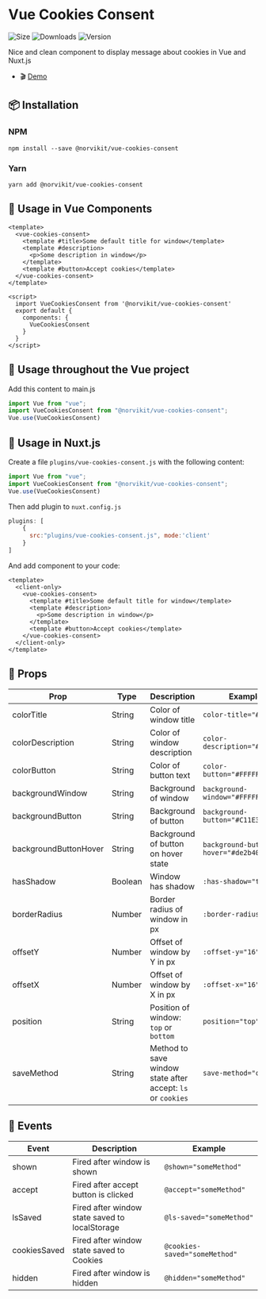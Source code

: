 # Vue Cookies Consent
![Size](https://img.shields.io/bundlephobia/minzip/@norvikit/vue-cookies-consent)
![Downloads](https://img.shields.io/npm/dt/@norvikit/vue-cookies-consent)
![Version](https://img.shields.io/npm/v/@norvikit/vue-cookies-consent)

Nice and clean component to display message about cookies in Vue and Nuxt.js
- 🎬 [Demo](https://swiftxru.github.io/vue-cookies-consent/)

## 📦 Installation

### NPM

`npm install --save @norvikit/vue-cookies-consent`

### Yarn

`yarn add @norvikit/vue-cookies-consent`

## 🚀 Usage in Vue Components

```vue
<template>
  <vue-cookies-consent>
    <template #title>Some default title for window</template>
    <template #description>
      <p>Some description in window</p>
    </template>
    <template #button>Accept cookies</template>
  </vue-cookies-consent>
</template>

<script>
  import VueCookiesConsent from '@norvikit/vue-cookies-consent'
  export default {
    components: {
      VueCookiesConsent
    }
  }
</script>
```

## 🚀 Usage throughout the Vue project
Add this content to main.js
```js
import Vue from "vue";
import VueCookiesConsent from "@norvikit/vue-cookies-consent";
Vue.use(VueCookiesConsent)
```

## 🚀 Usage in Nuxt.js
Create a file `plugins/vue-cookies-consent.js` with the following content:
```js
import Vue from "vue";
import VueCookiesConsent from "@norvikit/vue-cookies-consent";
Vue.use(VueCookiesConsent)
```
Then add plugin to `nuxt.config.js`

```js
plugins: [
    {
      src:"plugins/vue-cookies-consent.js", mode:'client'
    }
]
```

And add component to your code:

```vue
<template>
  <client-only>
    <vue-cookies-consent>
      <template #title>Some default title for window</template>
      <template #description>
        <p>Some description in window</p>
      </template>
      <template #button>Accept cookies</template>
    </vue-cookies-consent>
  </client-only>
</template>
```

## 🔧 Props

| Prop                  | Type    | Description                                                 | Example                             |
|-----------------------|---------|-------------------------------------------------------------|-------------------------------------|
| colorTitle            | String  | Color of window title                                       | `color-title="#000000"`             |
| colorDescription      | String  | Color of window description                                 | `color-description="#000000"`       |
| colorButton           | String  | Color of button text                                        | `color-button="#FFFFFF"`            |
| backgroundWindow      | String  | Background of window                                        | `background-window="#FFFFFF"`       |
| backgroundButton      | String  | Background of button                                        | `background-button="#C11E31"`       |
| backgroundButtonHover | String  | Background of button on hover state                         | `background-button-hover="#de2b40"` |
| hasShadow             | Boolean | Window has shadow                                           | `:has-shadow="true"`                |
| borderRadius          | Number  | Border radius of window in px                               | `:border-radius="16"`               |
| offsetY               | Number  | Offset of window by Y in px                                 | `:offset-y="16"`                    |
| offsetX               | Number  | Offset of window by X in px                                 | `:offset-x="16"`                    |
| position              | String  | Position of window: `top` or `bottom`                       | `position="top"`                    |
| saveMethod            | String  | Method to save window state after accept: `ls` or `cookies` | `save-method="cookies"`             |

## 🔧 Events

| Event         | Description                                    | Example                       |
|---------------|------------------------------------------------|-------------------------------|
| shown         | Fired after window is shown                    | `@shown="someMethod"`         |
| accept        | Fired after accept button is clicked           | `@accept="someMethod"`        |
| lsSaved       | Fired after window state saved to localStorage | `@ls-saved="someMethod"`      |
| cookiesSaved  | Fired after window state saved to Cookies      | `@cookies-saved="someMethod"` |
| hidden        | Fired after window is hidden                   | `@hidden="someMethod"`        |
